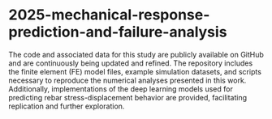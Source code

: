 # 2025-mechanical-response-prediction-and-failure-analysis
The code and associated data for this study are publicly available on GitHub and are continuously being updated and refined. The repository includes the finite element (FE) model files, example simulation datasets, and scripts necessary to reproduce the numerical analyses presented in this work. Additionally, implementations of the deep learning models used for predicting rebar stress-displacement behavior are provided, facilitating replication and further exploration.
